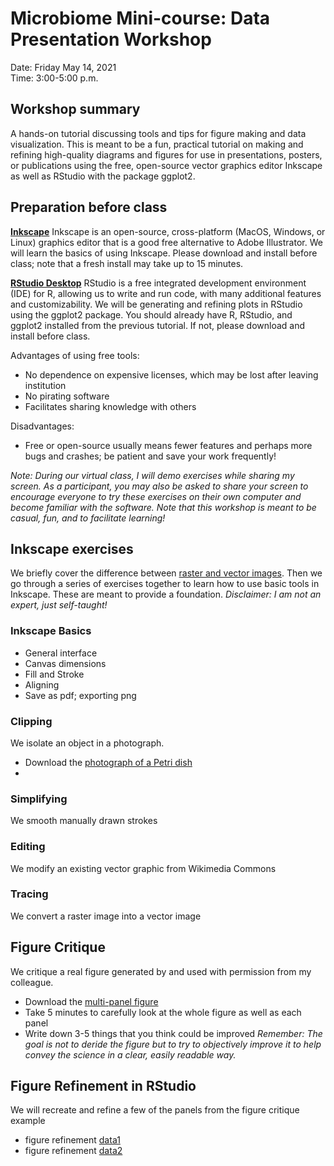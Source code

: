 # Microbiome Mini-course: Data Presentation Workshop

Date: Friday May 14, 2021 <br>
Time:  3:00-5:00 p.m. <br>


## Workshop summary

A hands-on tutorial discussing tools and tips for figure making and data visualization. This is meant to be a fun, practical tutorial on making and refining high-quality diagrams and figures for use in presentations, posters, or publications using the free, open-source vector graphics editor Inkscape as well as RStudio with the package ggplot2.


## Preparation before class

[**Inkscape**](https://inkscape.org)
Inkscape is an open-source, cross-platform (MacOS, Windows, or Linux) graphics editor that is a good free alternative to Adobe Illustrator. We will learn the basics of using Inkscape. Please download and install before class; note that a fresh install may take up to 15 minutes. 

[**RStudio Desktop**](https://www.rstudio.com)
RStudio is a free integrated development environment (IDE) for R, allowing us to write and run code, with many additional features and customizability. We will be generating and refining plots in RStudio using the ggplot2 package. You should already have R, RStudio, and ggplot2 installed from the previous tutorial. If not, please download and install before class. 

Advantages of using free tools:
- No dependence on expensive licenses, which may be lost after leaving institution
- No pirating software
- Facilitates sharing knowledge with others 

Disadvantages:
- Free or open-source usually means fewer features and perhaps more bugs and crashes; be patient and save your work frequently!

*Note: During our virtual class, I will demo exercises while sharing my screen. As a participant, you may also be asked to share your screen to encourage everyone to try these exercises on their own computer and become familiar with the software. Note that this workshop is meant to be casual, fun, and to facilitate learning!*

## Inkscape exercises

We briefly cover the difference between [raster and vector images](). Then we go through a series of exercises together to learn how to use basic tools in Inkscape. These are meant to provide a foundation. *Disclaimer: I am not an expert, just self-taught!*

### Inkscape Basics
  - General interface
  - Canvas dimensions
  - Fill and Stroke
  - Aligning
  - Save as pdf; exporting png
  
### Clipping
We isolate an object in a photograph.
- Download the [photograph of a Petri dish]()
- 

### Simplifying
We smooth manually drawn strokes 

### Editing
We modify an existing vector graphic from Wikimedia Commons

### Tracing
We convert a raster image into a vector image


## Figure Critique 

We critique a real figure generated by and used with permission from my colleague. 
- Download the [multi-panel figure]()
- Take 5 minutes to carefully look at the whole figure as well as each panel
- Write down 3-5 things that you think could be improved
*Remember: The goal is not to deride the figure but to try to objectively improve it to help convey the science in a clear, easily readable way.*

## Figure Refinement in RStudio
We will recreate and refine a few of the panels from the figure critique example

- figure refinement [data1]() 
- figure refinement [data2]()
